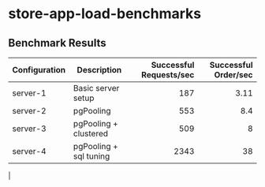 # store-app-load-benchmarks

## Benchmark Results

| Configuration      | Description                    | Successful Requests/sec | Successful Order/sec |
|--------------------|--------------------------------|------------------------:|---------------------:|
| server-1           | Basic server setup             |                   187   |                 3.11 |
| server-2           | pgPooling                      |                   553   |                 8.4  |
| server-3           | pgPooling + clustered          |                   509   |                 8    |
| server-4           | pgPooling + sql tuning         |                   2343  |                 38   |
|
